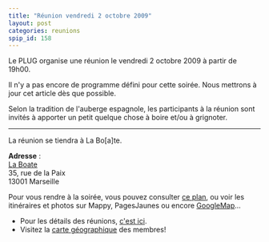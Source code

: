 ```yaml
---
title: "Réunion vendredi 2 octobre 2009"
layout: post
categories: reunions
spip_id: 158
---
```

<div class="chapo">
Le PLUG organise une réunion le vendredi 2 octobre 2009 à partir de 19h00.
</div>

Il n'y a pas encore de programme défini pour cette soirée. Nous mettrons à jour cet article dès que possible.


Selon la tradition de l'auberge espagnole, les participants à la réunion sont invités à apporter un petit quelque chose à boire et/ou à grignoter.



----
La réunion se tiendra à La Bo[a]te.

<quote>**Adresse** :  
[La Boate](http://laboate.com/)  
35, rue de la Paix  
13001 Marseille</quote>

Pour vous rendre à la soirée, vous pouvez consulter [ce plan](http://laboate.com/images/plan-laboate.jpg), ou voir les itinéraires et photos sur Mappy, PagesJaunes ou encore [GoogleMap](http://maps.google.com/maps?q=35,%20rue%20de%20la%20Paix,%20Marseille,%2013001,%20France)...
- Pour les détails des réunions, [c'est ici](/association/les-reunions-du-plug/).
- Visitez la [carte géographique](http://plugfr.org/map/) des membres!